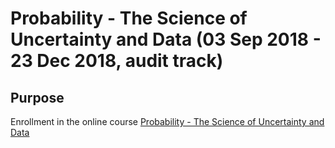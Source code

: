 # Probability - The Science of Uncertainty and Data (03 Sep 2018 - 23 Dec 2018, audit track)

## Purpose
Enrollment in the online course [Probability - The Science of Uncertainty and Data]()
